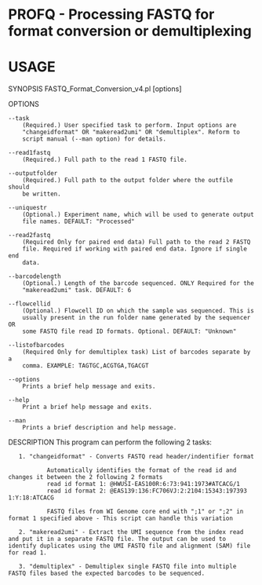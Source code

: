 # PROFQ - Processing FASTQ for format conversion or demultiplexing

# USAGE

SYNOPSIS
       FASTQ_Format_Conversion_v4.pl [options]

OPTIONS

    --task
        (Required.) User specified task to perform. Input options are
        "changeidformat" OR "makeread2umi" OR "demultiplex". Reform to
        script manual (--man option) for details.

    --read1fastq
        (Required.) Full path to the read 1 FASTQ file.

    --outputfolder
        (Required.) Full path to the output folder where the outfile should
        be written.

    --uniquestr
        (Optional.) Experiment name, which will be used to generate output
        file names. DEFAULT: "Processed"

    --read2fastq
        (Required Only for paired end data) Full path to the read 2 FASTQ
        file. Required if working with paired end data. Ignore if single end
        data.

    --barcodelength
        (Optional.) Length of the barcode sequenced. ONLY Required for the
        "makeread2umi" task. DEFAULT: 6

    --flowcellid
        (Optional.) Flowcell ID on which the sample was sequenced. This is
        usually present in the run folder name generated by the sequencer OR
        some FASTQ file read ID formats. Optional. DEFAULT: "Unknown"

    --listofbarcodes
        (Required Only for demultiplex task) List of barcodes separate by a
        comma. EXAMPLE: TAGTGC,ACGTGA,TGACGT

    --options
        Prints a brief help message and exits.

    --help
        Print a brief help message and exits.

    --man
        Prints a brief description and help message.

DESCRIPTION
       This program can perform the following 2 tasks:

       1. "changeidformat" - Converts FASTQ read header/indentifier format

               Automatically identifies the format of the read id and changes it between the 2 following 2 formats
               read id format 1: @HWUSI-EAS100R:6:73:941:1973#ATCACG/1
               read id format 2: @EAS139:136:FC706VJ:2:2104:15343:197393 1:Y:18:ATCACG

               FASTQ files from WI Genome core end with ";1" or ";2" in format 1 specified above - This script can handle this variation

       2. "makeread2umi" - Extract the UMI sequence from the index read and put it in a separate FASTQ file. The output can be used to identify duplicates using the UMI FASTQ file and alignment (SAM) file for read 1.

       3. "demultiplex" - Demultiplex single FASTQ file into multiple FASTQ files based the expected barcodes to be sequenced.

